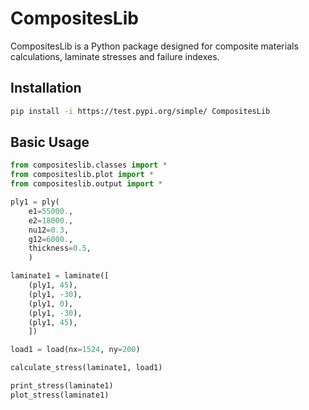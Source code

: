# CompositesLib

CompositesLib is a Python package designed for composite materials 
calculations, laminate stresses and failure indexes.

## Installation
```bash
pip install -i https://test.pypi.org/simple/ CompositesLib
```
## Basic Usage
```python
from compositeslib.classes import *
from compositeslib.plot import *
from compositeslib.output import *

ply1 = ply(
    e1=55000.,
    e2=18000.,
    nu12=0.3,
    g12=6000.,
    thickness=0.5,
    )

laminate1 = laminate([
    (ply1, 45),
    (ply1, -30),
    (ply1, 0),
    (ply1, -30),
    (ply1, 45),
    ])

load1 = load(nx=1524, ny=200)

calculate_stress(laminate1, load1)

print_stress(laminate1)
plot_stress(laminate1)
```
